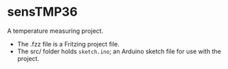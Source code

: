 # sensTMP36

A temperature measuring project.
- The .fzz file is a Fritzing project file.
- The src/ folder holds `sketch.ino`; an Arduino sketch file for use with the project.
